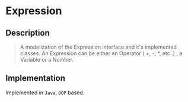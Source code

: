 # Expression
## Description
> A modelization of the Expression interface and it's implemented classes. An Expression can be either an Operator ( +, -, *, etc..) , a Variable or a Number. 

## Implementation
Implemented in `Java`, `OOP` based.
